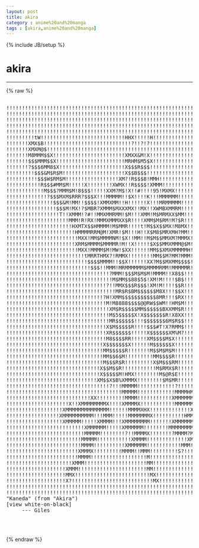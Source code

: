 ```yaml
---
layout: post
title: akira
category : anime%20and%20manga
tags : [akira,anime%20and%20manga]
---
```

{% include JB/setup %}
# akira
---
{% raw %}
<pre>

!!!!!!!!!!!!!!!!!!!!!!!!!!!!!!!!!!!!!!!!!!!!!!!!!!!!!!!!!!!!!!!!!!!!!!!!!t$$
!!!!!!!!!!!!!!!!!!!!!!!!!!!!!!!!!!!!!!!!!!!!!!!!!!!!!!!!!!!!!!!!!!!!!!!!!XM$
!!!!!!!!!!!!!!!!!!!!!!!!!!!!!!!!!!!!!!!!!!!!!!!!!!!!!!!!!!!!!!!!!!!!!!!!!!!!
!!!!!!!!!!!!!!!!!!!!!!!!!!!!!!!!!!!!!!!!!!!!!!!!!!!!!!!!!!!!!!!!!!!!!!!!!!!!
!!!!!!!!!!!!!!!!!!!!!!!!!!!!!!!!!!!!!!!!!!!!!!!!!!!!!!!!!!!!!!!!!!!!!!!!#!!!
!!!!!!!!!tW!!!!!!!!!!!!!!!!!!!!!!!!!!!HHX!!!!!H!!!!!!!!!!!!!!!!!!!!!!!!!!!!!
!!!!!!!XMX$B!!!!!!!!!!!!!!!!!!!!!!!!!!!!?!!?!?!!!!!!!!!!!!!!!!!!!!!!!!!!!!!!
!!!!!!!XMXM@$!!!!!!!!!!!!!!!!!!!!!!!!!!!!!!!!!!!!!!!!!!!!!!!!!!!!!!!!!!!!!!!
!!!!!!!M8MMM$$X!!!!!!!!!!!!!!!!!!!!!!!XMXX&amp;M!X!!!!!!!!!!!!!!!!!!!!!!!!!!!!!!
!!!!!!!$$$MMM$$X!!!!!!!!!!!!!!!!!!!!!!MRHM$M5$X!!!!!!!!!!!!!!!!!!!!!!!!!!!!!
!!!!!!!?$$$6MM8$X!!!!!!!!!!!!!!!!!!!!!X$$$R$$$!!!!!!!!!!!!!!!!!!!!!!!!!!!!!!
!!!!!!!!!$$$&amp;M$R$M!!!!!!!!!!!!!!!!!!!!X$$B$$$!!!!!!!!!!!!!!!!!!!!!!!!!!!!!!!
!!!!!!!!!!$$$W$RM$M!!!!!!!!!!!!!!!!!XM?!R$$$8!MMH!!!!!!!!!!!!!!!!!!!!!!!!!!!
!!!!!!!!!!!R$$$#MM$M!!!!!X!!!!!!!!XWMX!!R$$$$!XMMM!!!!!!!!!!!!!!!!!!!!!!!!!!
!!!!!!!!!!!!M$$$?MMM$M!8$$$!!!!!XXM?M$!X!!#!!!!95!MXMX!!!!!!!!!!!!!!!!!!!!!!
!!!!!!!!!!!!!?$$$MXM$RRR?$$$X!!!MMMMM!!$X!!!!K!!!MMMMMM!!!!!!!!!!!!!!!!!!!!!
!!!!!!!!!!!!!!!$$$&amp;M!MM!!$$$$!XMMXMM!!H!!!!!!X!!!MRMMMMM!!!!!!!!!!!!!!!!!!!!
!!!!!!!!!!!!!!!!$$$M!MX!?$MBR?XMMM$MXXXMX!!MX!!XWMBXMMRM!!!!!!!!!!!!!!!!!!!!
!!!!!!!!!!!!!!!!!T!!XMMM!?#!!MMXMMRMM!$M!!!XMM!M$MRMXX$MM!!!!!!!!!!!!!!!!!!!
!!!!!!!!!!!!!!!!!!!!MMM!R!RX!MMMXMMMXX$R!!!!XMM$M$RM!M?$R!!!!!!!!!!!!!!!!!!!
!!!!!!!!!!!!!!!!!!!!!HXMTX$$HMMMM!M$MMR!!!!t!M$$X$$MX!M8MX!!!!!!!!!!!!!!!!!!
!!!!!!!!!!!!!!!!!!!!!!HMMMMRRM@M!XMR!$M!!!H!!X$M8$MRXMH?MM!!!!!!!!!!!!!!!!!!
!!!!!!!!!!!!!!!!!!!!!!!MXX!MM$MMMMNM!$X!!MM!!M$M$$MMXM?MMMX!!!!!!!!!!!!!!!!!
!!!!!!!!!!!!!!!!!!!!!!XRM$MMMM$MMMMR!M!!X!!!!!$X$$MMXMMM@$M!!!!!!!!!!!!!!!!!
!!!!!!!!!!!!!!!!!!!!!!!MXX!MMMM$M!MW!$XX!!!!!!MM$$XMXMMMMMH!!!!!!!!!!!!!!!!!
!!!!!!!!!!!!!!!!!!!!!!!!!tMRRTHMX?!RMMX!!!!!!!!MM$$M?MM?MMM!!!!!!!!!!!!!!!!!
!!!!!!!!!!!!!!!!!!!!!!!!!!$$$$MMMM!!$$X!!!!!!XX?M$$MXMM$$$$!!!!!!!!!!!!!!!!!
!!!!!!!!!!!!!!!!!!!!!!!!!!!$$$!!MMM!MRMMMMMM$MMMMRMM!MMMMMR!!!!!!!!!!!!!!!!!
!!!!!!!!!!!!!!!!!!!!!!!!!!!!!!!!!?MMM!$$$M$M$M!MMMM!!X8$$!!!!!!!!!!!!!!!!!!!
!!!!!!!!!!!!!!!!!!!!!!!!!!!!!!!!!!M$MM$$88$5$!XM!M!!!!$B$!!!!!!!!!!!!!!!!!!!
!!!!!!!!!!!!!!!!!!!!!!!!!!!!!!!!?!!MMX$$$R$$$!XM!M!!!!$$R!!!!!!!!!!!!!!!!!!!
!!!!!!!!!!!!!!!!!!!!!!!!!!!!!!!!!!!MR$R$BM$$$$$$M8X!!!$$X!!!!!!!!!!!!!!!!!!!
!!!!!!!!!!!!!!!!!!!!!!!!!!!!!!!?H!XMM$$$$$$$$$$$8MR!!!$RX!!!!!!!!!!!!!!!!!!!
!!!!!!!!!!!!!!!!!!!!!!!!!!!!!!!!M!M8888$$$$@@RW$$WM!!HM$M!!!!!!!!!!!!!!!!!!!
!!!!!!!!!!!!!!!!!!!!!!!!!!!!!!!!!XM$R$$$$$MM$$$$$$BXXMM$R!!!!!!!!!!!!!!!!!!!
!!!!!!!!!!!!!!!!!!!!!!!!!!!!!!!!!M$5$$$$$X!X$$$$$$$R!X8XX!!!!!!!!!!!!!!!!!!!
!!!!!!!!!!!!!!!!!!!!!!!!!!!!!!!!!MR$$$$$$!!!$$$$$$$6M$R$$!!!!!!!!!!!!!!!!!!!
!!!!!!!!!!!!!!!!!!!!!!!!!!!!!!!!X$M$$$$$R!!!!$$$#T!X?RMM$!!!!!!!!!!!!!!!!!!!
!!!!!!!!!!!!!!!!!!!!!!!!!!!!!!!!XR$$$$$$!!!!!X$$$$$$XM%M?!!!!!!!!!!!!!XX!!!!
!!!!!!!!!!!!!!!!!!!!!!!!!!!!!!!!M8$$$$RR!!!!!XM$$$$M$X!!!!!!!!!!!!!!!!!!!!!!
!!!!!!!!!!!!!!!!!!!!!!!!!!!!!!!X$$$$$$$X!!!!!!M$$$$$$X!!!!!!!!!!!!!!!!!!!!!!
!!!!!!!!!!!!!!!!!!!!!!!!!!!!!!!MM$$$$$R!!!!!!!M$$M$M$M!!!!!!!!!!!!!!!!!!!!!!
!!!!!!!!!!!!!!!!!!!!!!!!!!!!!!!MM$$6$M!!!!!!!!!MM$$$$R!!!!!!!!!!!!!!!!!!!!!!
!!!!!!!!!!!!!!!!!!!!!!!!!!!!!!!M$$$R$R!!!!!!!!!X$M$$$RM!!!!!!!!!!!!!!!!!!!!!
!!!!!!!!!!!!!!!!!!!!!!!!!!!!!!X$$M$$R!!!!!!!!!!!M$RMX$R!!!!!!!!!!!!!!!!!!!!!
!!!!!!!!!!!!!!!!!!!!!!!!!!!!!!X$$$$$M!HMX!!!!!!!!M$@R$E!!!!!!Gilo94&#039;!!!!!!!!
!!!!!!!!!!!!!!!!!!!!!!!!!!!!!XM$$X$B%XMMMX!!!!!!!!$M$MR!!!!!!!!!!!!!!!!!!!!!
!!!!!!!!!!!!!!!!!!!!!!!!!!!!!!!!!?!!!MMMMM!!!!!!!!!!!!?!!!!!!!!!!!!!!!!!!!!!
!!!!!!!!!!!!!!!!!!!!!!!!!!!!!!!!!!!!!MMMMM!!!!!!!!!!!!MMMMHMMM!!!!!!!!!!!!!!
!!!!!!!!!!!!!!!!!!!!!!!!!!!XX!!!!!!!!!MMMM!!!!!!!!!!!XMMMMMMMM!!!!!!!!!!!!!!
!!!!!!!!!!!!!!!!!!!!X!!XMMMMMMMMX!!!!XMMMMX!!!!!!!!!!!MMMMMMM?!!!!!!!!!!!!!!
!!!!!!!!!!!!!!!!!!XMMMMMMMMMMMMMM!!!!!!MMMMXHX!!!!!!!!!!!!!XXMMMMM!!!!!!!!!!
!!!!!!!!!!!!!!!!!XMMMMMMMMMM!!!MMM!!!!!MMMMMMMX!!!!!!!!!!HMMMMMMMM!!!!!!!!!!
!!!!!!!!!!!!!!!!!!XMMMMM!!!!!XMMMM!!!XMMMMMMMM!!!!!!!XMMMMMMMMMMM!!!!!!!!!!!
!!!!!!!!!!!!!!!!!!!!!!!!!XMMMMMM!!!!!XMMMMMM!!!!!!!!MMMMMMMMMMM!!!!!!!!!!!!!
!!!!!!!!!!!!!!!!!!!!!!!!!MMMMM!!!!!!!!?!!MMMMX!!!!!!!?MMMM?MMM!!!!!!!!!!!!!!
!!!!!!!!!!!!!!!!!!!!!!!!MMMMM!!!!!!!!!!!XMMMM!!!!!!!!!!!!!XM!!!!!!!!!!!!!!!!
!!!!!!!!!!!!!!!!!!!!!!!!MMMM!!!!!!!!!!XMMMMMM!!!!!!!!!!!MMM!!!!!!!!!!!!!!!!!
!!!!!!!!!!!!!!!!!!!!!!!XMMMX!!!!!!!!!MMMM!!MMM!!!!!!!!!S?!!!!!!!!!!!!!!!!!!!
!!!!!!!!!!!!!!!!!!!!!!!MMMM!!!!!!!!!!!!!!!!!!M!!!!!!!!!!!!!!!!!!!!!!!!!!!!!!
!!!!!!!!!!!!!!!!!!!!!XMMM!!!!!!!!!!!!!!!!!!!!MM!!!!!!!!!!!!!!!!!!!!!!!!!!!!!
!!!!!!!!!!!!!!!!!!!XMMM!!!!!!!!!!!!!!!!!!!!!!MM!!!!!!!!!!!!!!!!!!!!!!!!!!!!!
!!!!!!!!!!!!!!!!!!!MMX!!!!!!!!!!!!!!!!!!!!!!!!MX!!!!!!!!!!!!!!!!!!!!!!!!!!!!
!!!!!!!!!!!!!!!!!!!X?!!!!!!!!!!!!!!!!!!!!!!!!!!MX!!!!!!!!!!!!!!!!!!!!!!!!!!!
!!!!!!!!!!!!!!!!!!!!!!!!!!!!!!!!!!!!!!!!!!!!!!!!!!!!!!!!!!!!!!!!!!!!!!!!!!!!
!!!!!!!!!!!!!!!!!!!!!!!!!!!!!!!!!!!!!!!!!!!!!!!!!!!!!!!!!!!!!!!!!!!!!!!!!!!!
&quot;Kaneda&quot; (from &quot;Akira&quot;)
[view white-on-black]
     --- Giles


 </pre>
{% endraw %}
